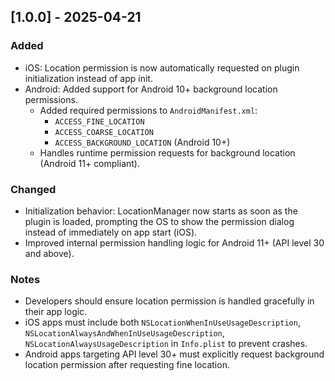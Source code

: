 ## [1.0.0] - 2025-04-21

### Added
- iOS: Location permission is now automatically requested on plugin initialization instead of app init.
- Android: Added support for Android 10+ background location permissions.
    - Added required permissions to `AndroidManifest.xml`:
        - `ACCESS_FINE_LOCATION`
        - `ACCESS_COARSE_LOCATION`
        - `ACCESS_BACKGROUND_LOCATION` (Android 10+)
    - Handles runtime permission requests for background location (Android 11+ compliant).

### Changed
- Initialization behavior: LocationManager now starts as soon as the plugin is loaded, prompting the OS to show the permission dialog instead of immediately on app start (iOS).
- Improved internal permission handling logic for Android 11+ (API level 30 and above).

### Notes
- Developers should ensure location permission is handled gracefully in their app logic.
- iOS apps must include both `NSLocationWhenInUseUsageDescription`,  `NSLocationAlwaysAndWhenInUseUsageDescription`, `NSLocationAlwaysUsageDescription` in `Info.plist` to prevent crashes.
- Android apps targeting API level 30+ must explicitly request background location permission after requesting fine location.

